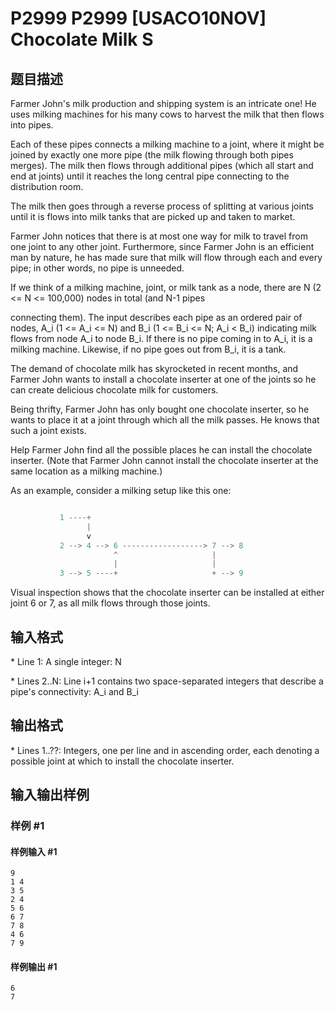 # P2999 P2999 [USACO10NOV] Chocolate Milk S

## 题目描述

Farmer John's milk production and shipping system is an intricate one! He uses milking machines for his many cows to harvest the milk that then flows into pipes.

Each of these pipes connects a milking machine to a joint, where it might be joined by exactly one more pipe (the milk flowing through both pipes merges). The milk then flows through additional pipes (which all start and end at joints) until it reaches the long central pipe connecting to the distribution room.

The milk then goes through a reverse process of splitting at various joints until it is flows into milk tanks that are picked up and taken to market.

Farmer John notices that there is at most one way for milk to travel from one joint to any other joint. Furthermore, since Farmer John is an efficient man by nature, he has made sure that milk will flow through each and every pipe; in other words, no pipe is unneeded.

If we think of a milking machine, joint, or milk tank as a node, there are N (2 <= N <= 100,000) nodes in total (and N-1 pipes

connecting them). The input describes each pipe as an ordered pair of nodes, A\_i (1 <= A\_i <= N) and B\_i (1 <= B\_i <= N; A\_i < B\_i) indicating milk flows from node A\_i to node B\_i. If there is no pipe coming in to A\_i, it is a milking machine. Likewise, if no pipe goes out from B\_i, it is a tank.

The demand of chocolate milk has skyrocketed in recent months, and Farmer John wants to install a chocolate inserter at one of the joints so he can create delicious chocolate milk for customers.

Being thrifty, Farmer John has only bought one chocolate inserter, so he wants to place it at a joint through which all the milk passes. He knows that such a joint exists.

Help Farmer John find all the possible places he can install the chocolate inserter.  (Note that Farmer John cannot install the chocolate inserter at the same location as a milking machine.)

As an example, consider a milking setup like this one:

```cpp

           1 ----+
                 |
                 v
           2 --> 4 --> 6 ------------------> 7 --> 8
                       ^                     |
                       |                     |
           3 --> 5 ----+                     + --> 9

```
Visual inspection shows that the chocolate inserter can be installed at either joint 6 or 7, as all milk flows through those joints.


## 输入格式

\* Line 1: A single integer: N

\* Lines 2..N: Line i+1 contains two space-separated integers that describe a pipe's connectivity: A\_i and B\_i


## 输出格式

\* Lines 1..??: Integers, one per line and in ascending order, each denoting a possible joint at which to install the chocolate inserter.

## 输入输出样例

### 样例 #1

#### 样例输入 #1

```
9 
1 4 
3 5 
2 4 
5 6 
6 7 
7 8 
4 6 
7 9
```

#### 样例输出 #1

```
6 
7
```
